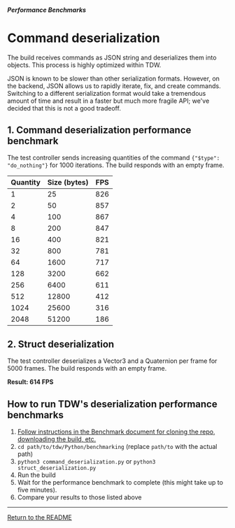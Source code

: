 ##### Performance Benchmarks

# Command deserialization

The build receives commands as JSON string and deserializes them into objects. This process is highly optimized within TDW.

JSON is known to be slower than other serialization formats. However, on the backend, JSON allows us to rapidly iterate, fix, and create commands. Switching to a different serialization format would take a tremendous amount of time and result in a faster but much more fragile API; we've decided that this is not a good tradeoff.

## 1. Command deserialization performance benchmark

The test controller sends increasing quantities of the command `{"$type": "do_nothing"}` for 1000 iterations. The build responds with an empty frame.

| Quantity | Size (bytes) | FPS  |
| -------- | ------------ | ---- |
| 1        | 25           | 826  |
| 2        | 50           | 857  |
| 4        | 100          | 867  |
| 8        | 200          | 847  |
| 16       | 400          | 821  |
| 32       | 800          | 781  |
| 64       | 1600         | 717  |
| 128      | 3200         | 662  |
| 256      | 6400         | 611  |
| 512      | 12800        | 412  |
| 1024     | 25600        | 316  |
| 2048     | 51200        | 186  |

## 2. Struct deserialization

The test controller deserializes a Vector3 and a Quaternion per frame for 5000 frames. The build responds with an empty frame. 

**Result: 614 FPS**

## How to run TDW's deserialization performance benchmarks

1. [Follow instructions in the Benchmark document for cloning the repo, downloading the build, etc.](benchmark.md)
2. `cd path/to/tdw/Python/benchmarking` (replace `path/to` with the actual path)
3. `python3 command_deserialization.py` or `python3 struct_deserialization.py`
4. Run the build
5. Wait for the performance benchmark to complete (this might take up to five minutes).
6. Compare your results to those listed above

***

[Return to the README](../../README.md)